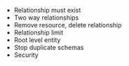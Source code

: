 - Relationship must exist
- Two way relationships
- Remove resource, delete relationship
- Relationship limit
- Root level entity
- Stop duplicate schemas
- Security